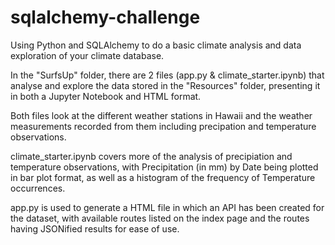 # sqlalchemy-challenge
Using Python and SQLAlchemy to do a basic climate analysis and data exploration of your climate database.

In the "SurfsUp" folder, there are 2 files (app.py & climate_starter.ipynb) that analyse and explore the data stored in the "Resources" folder, presenting it in both a Jupyter Notebook and HTML format.

Both files look at the different weather stations in Hawaii and the weather measurements recorded from them including precipation and temperature observations.

climate_starter.ipynb covers more of the analysis of precipiation and temperature observations, with Precipitation (in mm) by Date being plotted in bar plot format, as well as a histogram of the frequency of Temperature occurrences.

app.py is used to generate a HTML file in which an API has been created for the dataset, with available routes listed on the index page and the routes having JSONified results for ease of use.
